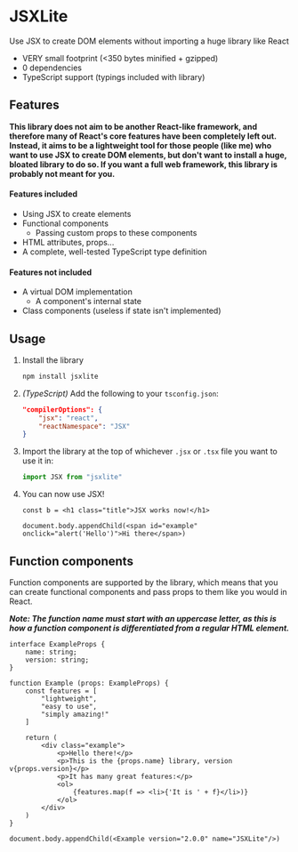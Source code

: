 # JSXLite
Use JSX to create DOM elements without importing a huge library like React

 - VERY small footprint (<350 bytes minified + gzipped)
 - 0 dependencies
 - TypeScript support (typings included with library)

## Features

**This library does not aim to be another React-like framework, and therefore many of React's core features have been completely left out. Instead, it aims to be a lightweight tool for those people (like me) who want to use JSX to create DOM elements, but don't want to install a huge, bloated library to do so. If you want a full web framework, this library is probably not meant for you.**


#### Features included
- Using JSX to create elements
- Functional components
    - Passing custom props to these components
- HTML attributes, props...
- A complete, well-tested TypeScript type definition

#### Features not included
- A virtual DOM implementation
    - A component's internal state
- Class components (useless if state isn't implemented)


## Usage
1. Install the library
    ```sh
    npm install jsxlite
    ```

2. *(TypeScript)* Add the following to your `tsconfig.json`: 
    ```json
    "compilerOptions": {
        "jsx": "react",
        "reactNamespace": "JSX"
    }
    ```

3. Import the library at the top of whichever `.jsx` or `.tsx` file you want to use it in:
    ```ts
    import JSX from "jsxlite"
    ```

4. You can now use JSX!
    ```tsx
    const b = <h1 class="title">JSX works now!</h1>

    document.body.appendChild(<span id="example" onclick="alert('Hello')">Hi there</span>)
    ```

## Function components
Function components are supported by the library, which means that you can create functional components and pass props to them like you would in React.

***Note: The function name must start with an uppercase letter, as this is how a function component is differentiated from a regular HTML element.***

```tsx
interface ExampleProps {
    name: string;
    version: string;
}

function Example (props: ExampleProps) {
    const features = [
        "lightweight",
        "easy to use",
        "simply amazing!"
    ]

    return (
        <div class="example">
            <p>Hello there!</p>
            <p>This is the {props.name} library, version v{props.version}</p>
            <p>It has many great features:</p>
            <ol>
                {features.map(f => <li>{'It is ' + f}</li>)}
            </ol>
        </div>
    )
}

document.body.appendChild(<Example version="2.0.0" name="JSXLite"/>)

```
